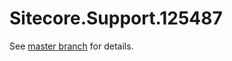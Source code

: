 # Sitecore.Support.125487

See [master branch](https://github.com/sitecoresupport/Sitecore.Support.125487) for details.